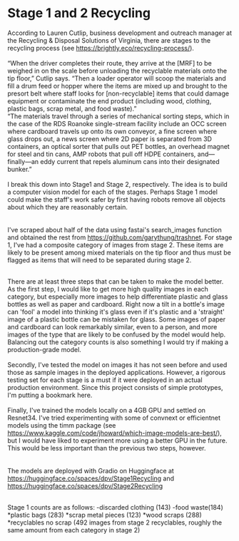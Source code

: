 # Stage 1 and 2 Recycling
According to Lauren Cutlip, business development and outreach manager at the Recycling & Disposal Solutions of Virginia, there are stages to the recycling process (see https://brightly.eco/recycling-process/).  
<br/>“When the driver completes their route, they arrive at the [MRF] to be weighed in on the scale before unloading the recyclable materials onto the tip floor,” Cutlip says. “Then a loader operator will scoop the materials and fill a drum feed or hopper where the items are mixed up and brought to the presort belt where staff looks for [non-recyclable] items that could damage equipment or contaminate the end product (including wood, clothing, plastic bags, scrap metal, and food waste).”
<br/>“The materials travel through a series of mechanical sorting steps, which in the case of the RDS Roanoke single-stream facility include an OCC screen where cardboard travels up onto its own conveyor, a fine screen where glass drops out, a news screen where 2D paper is separated from 3D containers, an optical sorter that pulls out PET bottles, an overhead magnet for steel and tin cans, AMP robots that pull off HDPE containers, and—finally—an eddy current that repels aluminum cans into their designated bunker.”
<br/><br/>I break this down into Stage1 and Stage 2, respectively.  The idea is to build a computer vision model for each of the stages.  Perhaps Stage 1 model could make the staff's work safer by first having robots remove all objects about which they are reasonably certain.  
<br/></br> I've scraped about half of the data using fastai's search_images function and obtained the rest from https://github.com/garythung/trashnet.  For stage 1, I've had a composite category of images from stage 2.  These items are likely to be present among mixed materials on the tip floor and thus must be flagged as items that will need to be separated during stage 2.

<br/>There are at least three steps that can be taken to make the model better.
<br/>As the first step, I would like to get more high quality images in each category, but especially more images to help differentiate plastic and glass bottles as well as paper and cardboard.  Right now a tilt in a bottle's image can 'fool' a model into thinking it's glass even if it's plastic and a 'straight' image of a plastic bottle can be mistaken for glass.  Some images of paper and cardboard can look remarkably similar, even to a person, and more images of the type that are likely to be confused by the model would help.  Balancing out the category counts is also something I would try if making a production-grade model.  
<br/>Secondly, I've tested the model on images it has not seen before and used those as sample images in the deployed applications.  However, a rigorous testing set for each stage is a must if it were deployed in an actual production environment.  Since this project consists of simple prototypes, I'm putting a bookmark here.  
<br/> Finally, I've trained the models locally on a 4GB GPU and settled on Resnet34.  I've tried experimenting with some of convnext or efficientnet models using the timm package (see https://www.kaggle.com/code/jhoward/which-image-models-are-best/), but I would have liked to experiment more using a better GPU in the future.  This would be less important than the previous two steps, however.   
<br/><br/> The models are deployed with Gradio on Huggingface at https://huggingface.co/spaces/dpv/Stage1Recycling and https://huggingface.co/spaces/dpv/Stage2Recycling


<br/>Stage 1 counts are as follows: 
    -discarded clothing (143)
    -food waste(184)
    *plastic bags (283)
    *scrap metal pieces (123)
    *wood scraps (288)
    *recyclables no scrap (492 images from stage 2 recyclables, roughly the same amount from each category in stage 2)
